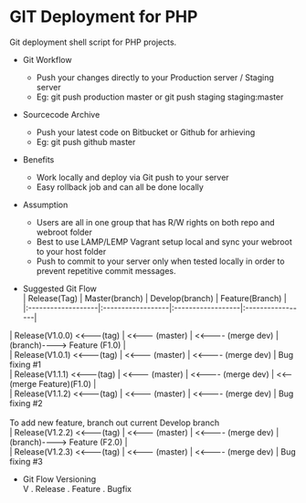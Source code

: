 GIT Deployment for PHP
=======================

Git deployment shell script for PHP projects.
* Git Workflow
	* Push your changes directly to your Production server / Staging server
	* Eg: git push production master   or   git push staging staging:master

* Sourcecode Archive
	* Push your latest code on Bitbucket or Github for arhieving
	* Eg: git push github master

* Benefits 
	* Work locally and deploy via Git push to your server
	* Easy rollback job and can all be done locally

* Assumption
	* Users are all in one group that has R/W rights on both repo and webroot folder
	* Best to use LAMP/LEMP Vagrant setup local and sync your webroot to your host folder
	* Push to commit to your server only when tested locally in order to prevent repetitive commit messages.

* Suggested Git Flow <br />
| Release(Tag)		 | Master(branch)	 | Develop(branch)	 | Feature(Branch)  |<br />
|:-------------------|:------------------|:------------------|:-----------------|<br />

| Release(V1.0.0) <<---(tag) |  <<--- (master)	 | <<---- (merge dev) |  (branch)----> Feature (F1.0) | <br /> 
| Release(V1.0.1) <<---(tag) |  <<--- (master)	 | <<---- (merge dev) | Bug fixing #1 <br /> 
| Release(V1.1.1) <<---(tag) |  <<--- (master)	 | <<---- (merge dev) |  <<-- (merge Feature)(F1.0) | <br /> 
| Release(V1.1.2) <<---(tag) |  <<--- (master)	 | <<---- (merge dev) | Bug fixing #2 <br /> 
<br />
To add new feature, branch out current Develop branch
<br />
| Release(V1.2.2) <<---(tag) |  <<--- (master)	 | <<---- (merge dev) |  (branch)----> Feature (F2.0) | <br /> 
| Release(V1.2.3) <<---(tag) |  <<--- (master)	 | <<---- (merge dev) | Bug fixing #3 <br /> 



* Git Flow Versioning <br />
V .  Release . Feature . Bugfix